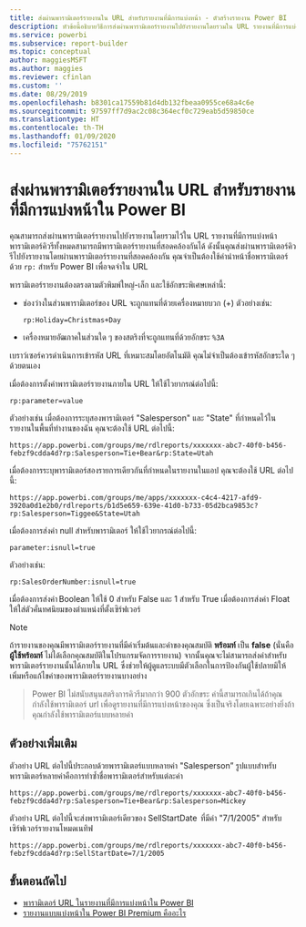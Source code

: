 ```yaml
---
title: ส่งผ่านพารามิเตอร์รายงานใน URL สำหรับรายงานที่มีการแบ่งหน้า - ตัวสร้างรายงาน Power BI
description: หัวข้อนี้อธิบายวิธีการส่งผ่านพารามิเตอร์รายงานไปยังรายงานโดยรวมใน URL รายงานที่มีการแบ่งหน้า
ms.service: powerbi
ms.subservice: report-builder
ms.topic: conceptual
author: maggiesMSFT
ms.author: maggies
ms.reviewer: cfinlan
ms.custom: ''
ms.date: 08/29/2019
ms.openlocfilehash: b8301ca17559b81d4db132fbeaa0955ce68a4c6e
ms.sourcegitcommit: 97597ff7d9ac2c08c364ecf0c729eab5d59850ce
ms.translationtype: HT
ms.contentlocale: th-TH
ms.lasthandoff: 01/09/2020
ms.locfileid: "75762151"
---
```

# <a name="pass-a-report-parameter-in-a-url-for-a-paginated-report-in-power-bi"></a>ส่งผ่านพารามิเตอร์รายงานใน URL สำหรับรายงานที่มีการแบ่งหน้าใน Power BI 

คุณสามารถส่งผ่านพารามิเตอร์รายงานไปยังรายงานโดยรวมไว้ใน URL รายงานที่มีการแบ่งหน้า พารามิเตอร์คิวรีทั้งหมดสามารถมีพารามิเตอร์รายงานที่สอดคล้องกันได้ ดังนั้นคุณส่งผ่านพารามิเตอร์คิวรีไปยังรายงานโดยผ่านพารามิเตอร์รายงานที่สอดคล้องกัน คุณจำเป็นต้องใช้คำนำหน้าชื่อพารามิเตอร์ด้วย `rp:` สำหรับ Power BI เพื่อจดจำใน URL 

พารามิเตอร์รายงานต้องตรงตามตัวพิมพ์ใหญ่-เล็ก และใช้อักขระพิเศษเหล่านี้: 

- ช่องว่างในส่วนพารามิเตอร์ของ URL จะถูกแทนที่ด้วยเครื่องหมายบวก (+)  ตัวอย่างเช่น: 

    ```rp:Holiday=Christmas+Day```

- เครื่องหมายอัฒภาคในส่วนใด ๆ ของสตริงที่จะถูกแทนที่ด้วยอักขระ `%3A`

เบราว์เซอร์ควรดำเนินการเข้ารหัส URL ที่เหมาะสมโดยอัตโนมัติ คุณไม่จำเป็นต้องเข้ารหัสอักขระใด ๆ ด้วยตนเอง 

เมื่อต้องการตั้งค่าพารามิเตอร์รายงานภายใน URL ให้ใช้ไวยากรณ์ต่อไปนี้: 

```
rp:parameter=value
```

ตัวอย่างเช่น เมื่อต้องการระบุสองพารามิเตอร์ "Salesperson" และ "State" ที่กำหนดไว้ในรายงานในพื้นที่ทำงานของฉัน คุณจะต้องใช้ URL ต่อไปนี้: 

```
https://app.powerbi.com/groups/me/rdlreports/xxxxxxx-abc7-40f0-b456-febzf9cdda4d?rp:Salesperson=Tie+Bear&rp:State=Utah 
```

เมื่อต้องการระบุพารามิเตอร์สองรายการเดียวกันที่กำหนดในรายงานในแอป คุณจะต้องใช้ URL ต่อไปนี้: 

```
https://app.powerbi.com/groups/me/apps/xxxxxxx-c4c4-4217-afd9-3920a0d1e2b0/rdlreports/b1d5e659-639e-41d0-b733-05d2bca9853c?rp:Salesperson=Tiggee&State=Utah 
```

เมื่อต้องการส่งค่า null สำหรับพารามิเตอร์ ให้ใช้ไวยากรณ์ต่อไปนี้: 

```
parameter:isnull=true
```

ตัวอย่างเช่น:

```
rp:SalesOrderNumber:isnull=true
```

เมื่อต้องการส่งค่า Boolean ให้ใช้ 0 สำหรับ False และ 1 สำหรับ True เมื่อต้องการส่งค่า Float ให้ใส่ตัวคั่นทศนิยมของตำแหน่งที่ตั้งเซิร์ฟเวอร์

> [!NOTE]
> ถ้ารายงานของคุณมีพารามิเตอร์รายงานที่มีค่าเริ่มต้นและค่าของคุณสมบัติ **พร้อมท์** เป็น **false** (นั่นคือ**ผู้ใช้พร้อมท์** ไม่ได้เลือกคุณสมบัติในโปรแกรมจัดการรายงาน) จากนั้นคุณจะไม่สามารถส่งค่าสำหรับพารามิเตอร์รายงานนั้นได้ภายใน URL ซึ่งช่วยให้ผู้ดูแลระบบมีตัวเลือกในการป้องกันผู้ใช้ปลายมิให้เพิ่มหรือแก้ไขค่าของพารามิเตอร์รายงานบางอย่าง

> Power BI ไม่สนับสนุนสตริงการคิวรีมากกว่า 900 ตัวอักขระ  ค่านี้สามารถเกินได้ถ้าคุณกำลังใช้พารามิเตอร์ url เพื่อดูรายงานที่มีการแบ่งหน้าของคุณ  ซึ่งเป็นจริงโดยเฉพาะอย่างยิ่งถ้าคุณกำลังใช้พารามิเตอร์แบบหลายค่า

## <a name="additional-examples"></a>ตัวอย่างเพิ่มเติม 

ตัวอย่าง URL ต่อไปนี้ประกอบด้วยพารามิเตอร์แบบหลายค่า "Salesperson” รูปแบบสำหรับพารามิเตอร์หลายค่าคือการทำซ้ำชื่อพารามิเตอร์สำหรับแต่ละค่า 

```
https://app.powerbi.com/groups/me/rdlreports/xxxxxxx-abc7-40f0-b456-febzf9cdda4d?rp:Salesperson=Tie+Bear&rp:Salesperson=Mickey 
```

ตัวอย่าง URL ต่อไปนี้จะส่งพารามิเตอร์เดียวของ SellStartDate  ที่มีค่า "7/1/2005" สำหรับเซิร์ฟเวอร์รายงานโหมดเนทิฟ

```
https://app.powerbi.com/groups/me/rdlreports/xxxxxxx-abc7-40f0-b456-febzf9cdda4d?rp:SellStartDate=7/1/2005
```

## <a name="next-steps"></a>ขั้นตอนถัดไป

- [พารามิเตอร์ URL ในรายงานที่มีการแบ่งหน้าใน Power BI](report-builder-url-parameters.md)
- [รายงานแบบแบ่งหน้าใน Power BI Premium คืออะไร](paginated-reports-report-builder-power-bi.md)
